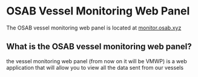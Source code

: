 # OSAB Vessel Monitoring Web Panel
The OSAB vessel monitoring web panel is located at [monitor.osab.xyz](http://monitor.osab.xyz/)

## What is the OSAB vessel monitoring web panel?
the vessel monitoring web panel (from now on it will be VMWP) is a web application that will allow you to view all the data sent from our vessels
